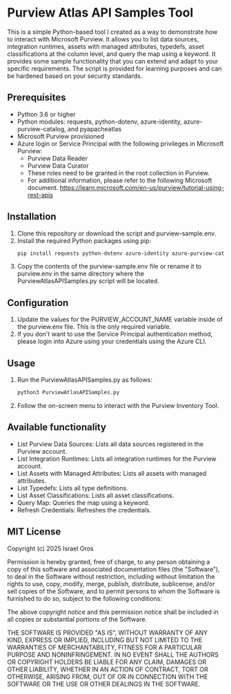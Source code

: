 # Purview Atlas API Samples Tool

This is a simple Python-based tool I created as a way to demonstrate how to interact with Microsoft Purview. It allows you to list data sources, integration runtimes, assets with managed attributes, typedefs, asset classifications at the column level, and query the map using a keyword. It provides some sample functionality that you can extend and adapt to your specific requirements. The script is provided for learning purposes and can be hardened based on your security standards.

## Prerequisites

- Python 3.6 or higher
- Python modules: requests, python-dotenv, azure-identity, azure-purview-catalog, and pyapacheatlas
- Microsoft Purview provisioned
- Azure login or Service Principal with the following privileges in Microsoft Purview:
  - Purview Data Reader
  - Purview Data Curator
  - These roles need to be granted in the root collection in Purview.
  - For additional information, please refer to the following Microsoft document. https://learn.microsoft.com/en-us/purview/tutorial-using-rest-apis

## Installation

1. Clone this repository or download the script and purview-sample.env.
2. Install the required Python packages using pip:
   ```bash
   pip install requests python-dotenv azure-identity azure-purview-catalog pyapacheatlas
3. Copy the contents of the purview-sample.env file or rename it to purview.env in the same directory where the PurviewAtlasAPISamples.py script will be located.

## Configuration

1. Update the values for the PURVIEW_ACCOUNT_NAME variable inside of the purview.env file. This is the only required variable.
2. If you don't want to use the Service Principal authentication method, please login into Azure using your credentials using the Azure CLI. 

## Usage

1. Run the PurviewAtlasAPISamples.py as follows:
   ```bash
   python3 PurviewAtlasAPISamples.py
2. Follow the on-screen menu to interact with the Purview Inventory Tool.
   
## Available functionality

- List Purview Data Sources: Lists all data sources registered in the Purview account.
- List Integration Runtimes: Lists all integration runtimes for the Purview account.
- List Assets with Managed Attributes: Lists all assets with managed attributes.
- List Typedefs: Lists all type definitions.
- List Asset Classifications: Lists all asset classifications.
- Query Map: Queries the map using a keyword.
- Refresh Credentials: Refreshes the credentials.

## MIT License

Copyright (c) 2025 Israel Oros

Permission is hereby granted, free of charge, to any person obtaining a copy of 
this software and associated documentation files (the "Software"), to deal in 
the Software without restriction, including without limitation the rights to 
use, copy, modify, merge, publish, distribute, sublicense, and/or sell copies 
of the Software, and to permit persons to whom the Software is furnished to do 
so, subject to the following conditions:

The above copyright notice and this permission notice shall be included in all 
copies or substantial portions of the Software.

THE SOFTWARE IS PROVIDED "AS IS", WITHOUT WARRANTY OF ANY KIND, EXPRESS OR IMPLIED, 
INCLUDING BUT NOT LIMITED TO THE WARRANTIES OF MERCHANTABILITY, FITNESS FOR A 
PARTICULAR PURPOSE AND NONINFRINGEMENT. IN NO EVENT SHALL THE AUTHORS OR COPYRIGHT 
HOLDERS BE LIABLE FOR ANY CLAIM, DAMAGES OR OTHER LIABILITY, WHETHER IN AN ACTION OF 
CONTRACT, TORT OR OTHERWISE, ARISING FROM, OUT OF OR IN CONNECTION WITH THE SOFTWARE 
OR THE USE OR OTHER DEALINGS IN THE SOFTWARE.
